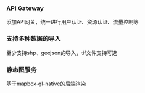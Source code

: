 ### API Gateway

添加API网关，统一进行用户认证、资源认证、流量控制等

### 支持多种数据的导入

至少支持shp、geojson的导入，tif文件支持可选

### 静态图服务

基于mapbox-gl-native的后端渲染

